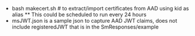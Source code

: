 * bash makecert.sh # to extract/import certificates from AAD using kid as alias
** This could be scheduled to run every 24 hours
* msJWT.json is a sample json to capture AAD JWT claims, does not include
	registeredJWT that is in the SmResponses/example
